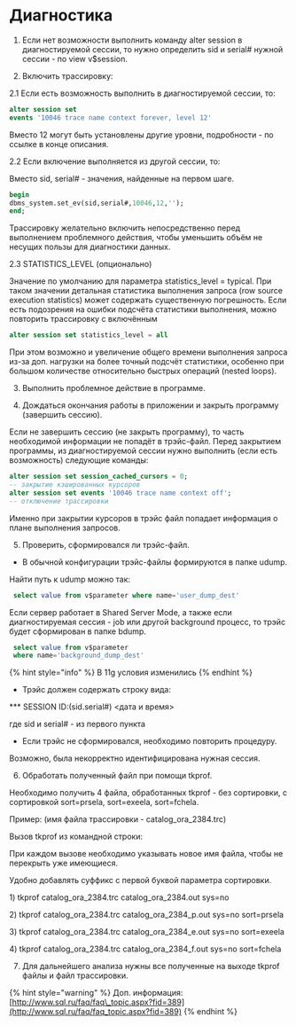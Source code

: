 # Диагностика

  
1. Если нет возможности выполнить команду alter session в диагностируемой сессии, то нужно определить sid и serial\# нужной сессии - по view v$session.

2. Включить трассировку:

2.1 Если есть возможность выполнить в диагностируемой сессии, то:

```sql
alter session set 
events '10046 trace name context forever, level 12'
```

Вместо 12 могут быть установлены другие уровни, подробности - по ссылке в конце описания.

2.2 Если включение выполняется из другой сессии, то:

 Вместо sid, serial\# - значения, найденные на первом шаге.

```sql
begin 
dbms_system.set_ev(sid,serial#,10046,12,''); 
end;
```

Трассировку желательно включить непосредственно перед выполнением проблемного действия, чтобы уменьшить объём не несущих пользы для диагностики данных.

2.3 STATISTICS\_LEVEL \(опционально\)

Значение по умолчанию для параметра statistics\_level = typical. При таком значении детальная статистика выполнения запроса \(row source execution statistics\) может содержать существенную погрешность. Если есть подозрения на ошибки подсчёта статистики       выполнения, можно повторить трассировку с включённым

```sql
alter session set statistics_level = all
```

При этом возможно и увеличение общего времени выполнения запроса из-за доп. нагрузки на более точный подсчёт статистики, особенно при большом количестве относительно быстрых операций \(nested loops\).

3. Выполнить проблемное действие в программе.

4. Дождаться окончания работы в приложении и закрыть программу \(завершить сессию\).

Если не завершить сессию \(не закрыть программу\), то часть необходимой информации не попадёт в трэйс-файл. Перед закрытием программы, из диагностируемой сессии нужно   выполнить \(если есть возможность\) следующие команды:   

```sql
alter session set session_cached_cursors = 0;
-- закрытие кэшированных курсоров
alter session set events '10046 trace name context off'; 
-- отключение трассировки
```

Именно при закрытии курсоров в трэйс файл попадает информация о плане выполнения запросов.

5. Проверить, сформировался ли трэйс-файл.

 - В обычной конфигурации трэйс-файлы формируются в папке udump.

  Найти путь к udump можно так:

```sql
 select value from v$parameter where name='user_dump_dest'
```

Если сервер работает в Shared Server Mode, а также если диагностируемая сессия - job или другой background процесс, то трэйс будет сформирован в папке bdump.

```sql
 select value from v$parameter 
 where name='background_dump_dest'
```

{% hint style="info" %}
 В 11g условия изменились
{% endhint %}

- Трэйс должен содержать строку вида:

\*\*\* SESSION ID:\(sid.serial\#\)  &lt;дата и время&gt;

где sid и serial\# - из первого пункта

- Если трэйс не сформировался, необходимо повторить процедуру.

Возможно, была некорректно идентифицирована нужная сессия.

6. Обработать полученный файл при помощи tkprof.

Необходимо получить 4 файла, обработанных tkprof - без сортировки, с сортировкой sort=prsela, sort=exeela, sort=fchela.

Пример: \(имя файла трассировки - catalog\_ora\_2384.trc\)

Вызов tkprof из командной строки:

При каждом вызове необходимо указывать новое имя файла, чтобы не перекрыть уже имеющиеся.

Удобно добавлять суффикс с первой буквой параметра сортировки.

1\) tkprof catalog\_ora\_2384.trc catalog\_ora\_2384.out sys=no

2\) tkprof catalog\_ora\_2384.trc catalog\_ora\_2384\_p.out sys=no sort=prsela

3\) tkprof catalog\_ora\_2384.trc catalog\_ora\_2384\_e.out sys=no sort=exeela

4\) tkprof catalog\_ora\_2384.trc catalog\_ora\_2384\_f.out sys=no sort=fchela

7. Для дальнейшего анализа нужны все полученные на выходе tkprof файлы и файл трассировки.

{% hint style="warning" %}
Доп. информация: [http://www.sql.ru/faq/faq\_topic.aspx?fid=389](http://www.sql.ru/faq/faq_topic.aspx?fid=389)
{% endhint %}



